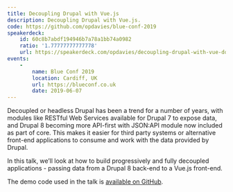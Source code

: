 ```yaml
---
title: Decoupling Drupal with Vue.js
description: Decoupling Drupal with Vue.js.
code: https://github.com/opdavies/blue-conf-2019
speakerdeck:
    id: 60c8b7abdf194946b7a78a1bb74a0982
    ratio: '1.77777777777778'
    url: https://speakerdeck.com/opdavies/decoupling-drupal-with-vue-dot-js
events:
    -
        name: Blue Conf 2019
        location: Cardiff, UK
        url: https://blueconf.co.uk
        date: 2019-06-07
---
```


Decoupled or headless Drupal has been a trend for a number of years, with modules like RESTful Web Services available for Drupal 7 to expose data, and Drupal 8 becoming more API-first with JSON:API module now included as part of core. This makes it easier for third party systems or alternative front-end applications to consume and work with the data provided by Drupal.

In this talk, we’ll look at how to build progressively and fully decoupled applications - passing data from a Drupal 8 back-end to a Vue.js front-end.

The demo code used in the talk is [available on GitHub](https://github.com/opdavies/blue-conf-2019 'View the demo code for this talk on GitHub.').
